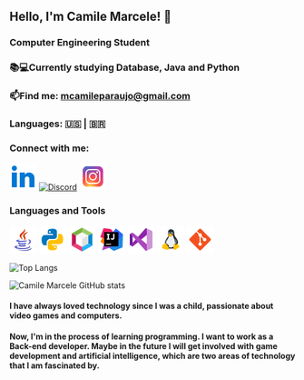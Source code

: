 ## Hello, I'm Camile Marcele! 👋

### Computer Engineering Student
### 📚💻Currently studying Database, Java and Python 
### 📫Find me: mcamileparaujo@gmail.com 
### Languages:  🇺🇸 | 🇧🇷

### Connect with me:

[![Linkedin](assets/icons8-linkedin-48.png)](https://www.linkedin.com/in/camile-marcele-b98632290/)
[![Discord](assets/icons8-novo-logótipo-discord-48.png)](https://discord.com)
[![Instagram](assets/icons8-instagram-48.png)](https://www.instagram.com/camii.mcl/)

### Languages and Tools
[![Java](assets/icons8-logo-java-coffee-cup-48.png)](https://www.java.com/pt-BR/)
[![Python](assets/icons8-python-48.png)](https://www.python.org/)
[![Netbeans](assets/icons8-apache-netbeans-48.png)](https://netbeans.apache.org/)
[![Intellij](assets/icons8-intellij-idea-48.png)](https://www.jetbrains.com/pt-br/idea/)
[![VSCode](assets/icons8-visual-studio-48.png)](https://code.visualstudio.com/)
[![Linux](assets/icons8-linux-48.png)](https://www.linux.org/)
[![Git](assets/icons8-git-48.png)](https://git-scm.com/)

![Top Langs](https://github-readme-stats.vercel.app/api/top-langs/?username=camimcl&layout=donut)

![Camile Marcele GitHub stats](https://github-readme-stats.vercel.app/api?username=camimcl&show_icons=true&theme=tokyonight)

#### I have always loved technology since I was a child, passionate about video games and computers.
#### Now, I'm in the process of learning programming. I want to work as a Back-end developer. Maybe in the future I will get involved with game development and artificial intelligence, which are two areas of technology that I am fascinated by.


